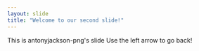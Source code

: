 ```yaml
---
layout: slide
title: "Welcome to our second slide!"
---
```

This is antonyjackson-png's slide
Use the left arrow to go back!
